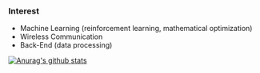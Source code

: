### Interest
- Machine Learning (reinforcement learning, mathematical optimization)
- Wireless Communication
- Back-End (data processing)

[![Anurag's github stats](https://github-readme-stats.vercel.app/api?username=sive2045)](https://github.com/anuraghazra/github-readme-stats)
<!--
**sive2045/sive2045** is a ✨ _special_ ✨ repository because its `README.md` (this file) appears on your GitHub profile.

Here are some ideas to get you started:

- 🔭 I’m currently working on ...
- 🌱 I’m currently learning ...
- 👯 I’m looking to collaborate on ...
- 🤔 I’m looking for help with ...
- 💬 Ask me about ...
- 📫 How to reach me: ...
- 😄 Pronouns: ...
- ⚡ Fun fact: ...
-->
